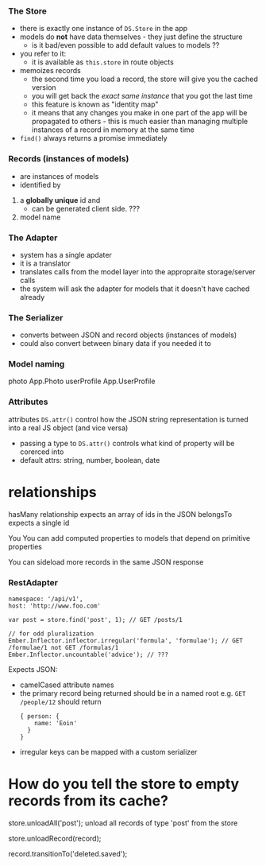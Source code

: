 ### The Store

* there is exactly one instance of `DS.Store` in the app
* models do **not** have data themselves - they just define the structure
    * is it bad/even possible to add default values to models ??
* you refer to it:
    * it is available as `this.store` in route objects
* memoizes records
    * the second time you load a record, the store will give you the cached version
    * you will get back the *exact same instance* that you got the last time
    * this feature is known as "identity map"
    * it means that any changes you make in one part of the app will be
      propagated to others - this is much easier than managing multiple
      instances of a record in memory at the same time
* `find()` always returns a promise immediately

### Records (instances of models)
* are instances of models
* identified by

1. a **globally unique** id and
    * can be generated client side.
        ???
2. model name

### The Adapter

* system has a single apdater
* it is a translator
* translates calls from the model layer into the appropraite storage/server calls
* the system will ask the adapter for models that it doesn't have cached already

### The Serializer

* converts between JSON and record objects (instances of models)
* could also convert between binary data if you needed it to


### Model naming

photo           App.Photo
userProfile     App.UserProfile

### Attributes

attributes `DS.attr()` control how the JSON string representation is turned into a real JS object (and vice versa)
* passing a type to `DS.attr()` controls what kind of property will be corerced into
* default attrs: string, number, boolean, date


# relationships
hasMany relationship expects an array of ids in the JSON
belongsTo expects a single id

You
You can add computed properties to models that depend on primitive properties

You can sideload more records in the same JSON response

### RestAdapter

```
namespace: '/api/v1',
host: 'http://www.foo.com'

var post = store.find('post', 1); // GET /posts/1

// for odd pluralization
Ember.Inflector.inflector.irregular('formula', 'formulae'); // GET /formulae/1 not GET /formulas/1
Ember.Inflector.uncountable('advice'); // ???
```

Expects JSON:
* camelCased attribute names
* the primary record being returned should be in a named root e.g. `GET
  /people/12` should return
  ```
  { person: {
      name: 'Eoin'
    }
  }
  ```
* irregular keys can be mapped with a custom serializer


# How do you tell the store to empty records from its cache?

store.unloadAll('post'); unload all records of type 'post' from the store

store.unloadRecord(record);

record.transitionTo('deleted.saved');
